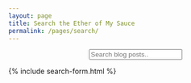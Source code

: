 ```yaml
---
layout: page
title: Search the Ether of My Sauce
permalink: /pages/search/
---
```

<p align="center">

<input type="text" id="search-input" placeholder="Search blog posts..">
<ul id="results-container"></ul>

{% include search-form.html %}
</p>